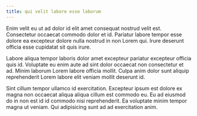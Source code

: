 ```yaml
---
title: qui velit labore esse laborum
---
```


Enim velit eu ut ad dolor id elit amet consequat nostrud velit est. Consectetur occaecat commodo dolor et id. Pariatur labore tempor esse dolore ea excepteur dolore nulla nostrud in non Lorem qui. Irure deserunt officia esse cupidatat sit quis irure.

Labore aliqua tempor laboris dolor amet excepteur pariatur excepteur officia quis id. Voluptate eu enim aute ad sint dolor occaecat non consectetur et ad. Minim laborum Lorem labore officia mollit. Culpa anim dolor sunt aliquip reprehenderit Lorem labore elit veniam mollit deserunt id.

Sint cillum tempor ullamco id exercitation. Excepteur ipsum est dolore ex magna non occaecat aliqua aliqua cillum est commodo eu. Eu ad eiusmod do in non est id id commodo nisi reprehenderit. Ea voluptate minim tempor magna ut veniam. Qui adipisicing sunt ad ad exercitation anim.